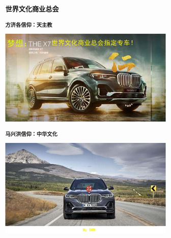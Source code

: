 ##  世界文化商业总会  

### 方济各信仰：天主教 

![图片名称](https://raw.githubusercontent.com/maxinghong/maxinghong.github.io/master/BMWX7x.jpg)

### 马兴洪信仰：中华文化

![图片名称](https://raw.githubusercontent.com/maxinghong/maxinghong.github.io/master/BMWX_Me.jpg)
